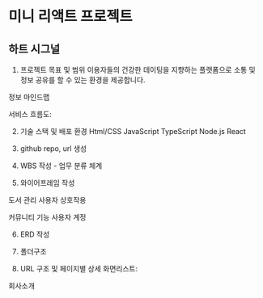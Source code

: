 <h1>미니 리액트 프로젝트</h1>

<h2>하트 시그널</h2>

1. 프로젝트 목표 및 범위
   이용자들의 건강한 데이팅을 지향하는 플랫폼으로 소통 및 정보 공유를 할 수 있는 환경을 제공합니다.

정보 마인드맵

서비스 흐름도:

2. 기술 스택 및 배포 환경
   Html/CSS JavaScript TypeScript Node.js
   React

3. github repo, url 생성

4. WBS 작성 - 업무 분류 체계

5. 와이어프레임 작성

도서 관리 사용자 상호작용

커뮤니티 기능 사용자 계정

6. ERD 작성

7. 폴더구조
8. URL 구조 및 페이지별 상세
   화면리스트:

회사소개
